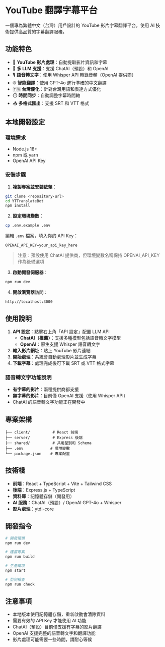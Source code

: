 # YouTube 翻譯字幕平台

一個專為繁體中文（台灣）用戶設計的 YouTube 影片字幕翻譯平台，使用 AI 技術提供高品質的字幕翻譯服務。

## 功能特色

- 🎥 **YouTube 影片處理**：自動提取影片資訊和字幕
- 🤖 **多 LLM 支援**：支援 ChatAI（預設）和 OpenAI
- 🎙️ **語音轉文字**：使用 Whisper API 轉錄音頻（OpenAI 提供商）
- 🌐 **智能翻譯**：使用 GPT-4o 進行準確的中文翻譯
- 🇹🇼 **台灣優化**：針對台灣用語和表達方式優化
- ⏱️ **時間同步**：自動調整字幕時間軸
- 📥 **多格式匯出**：支援 SRT 和 VTT 格式

## 本地開發設定

### 環境需求

- Node.js 18+ 
- npm 或 yarn
- OpenAI API Key

### 安裝步驟

1. **複製專案並安裝依賴**：
```bash
git clone <repository-url>
cd YTTranslateBot
npm install
```

2. **設定環境變數**：
```bash
cp .env.example .env
```
編輯 `.env` 檔案，填入你的 API Key：
```
OPENAI_API_KEY=your_api_key_here
```
> 注意：預設使用 ChatAI 提供商，但環境變數名稱保持 OPENAI_API_KEY 作為後備選項

3. **啟動開發伺服器**：
```bash
npm run dev
```

4. **開啟瀏覽器**訪問：
```
http://localhost:3000
```

## 使用說明

1. **API 設定**：點擊右上角「API 設定」配置 LLM API
   - **ChatAI（推薦）**：支援多種模型包括語音轉文字模型
   - **OpenAI**：原生支援 Whisper 語音轉文字
2. **輸入影片網址**：貼上 YouTube 影片連結
3. **開始處理**：系統會自動處理影片並生成字幕
4. **下載字幕**：處理完成後可下載 SRT 或 VTT 格式字幕

### 語音轉文字功能說明
- **有字幕的影片**：兩種提供商都支援
- **無字幕的影片**：目前僅 OpenAI 支援（使用 Whisper API）
- ChatAI 的語音轉文字功能正在開發中

## 專案架構

```
├── client/          # React 前端
├── server/          # Express 後端
├── shared/          # 共用型別和 Schema
├── .env            # 環境變數
└── package.json    # 專案配置
```

## 技術棧

- **前端**：React + TypeScript + Vite + Tailwind CSS
- **後端**：Express.js + TypeScript
- **資料庫**：記憶體存儲（開發用）
- **AI 服務**：ChatAI（預設）/ OpenAI GPT-4o + Whisper
- **影片處理**：ytdl-core

## 開發指令

```bash
# 開發環境
npm run dev

# 建置專案
npm run build

# 生產環境
npm start

# 型別檢查
npm run check
```

## 注意事項

- 本地版本使用記憶體存儲，重新啟動會清除資料
- 需要有效的 API Key 才能使用 AI 功能
- ChatAI（預設）目前僅支援有字幕的影片翻譯
- OpenAI 支援完整的語音轉文字和翻譯功能
- 影片處理可能需要一些時間，請耐心等候
